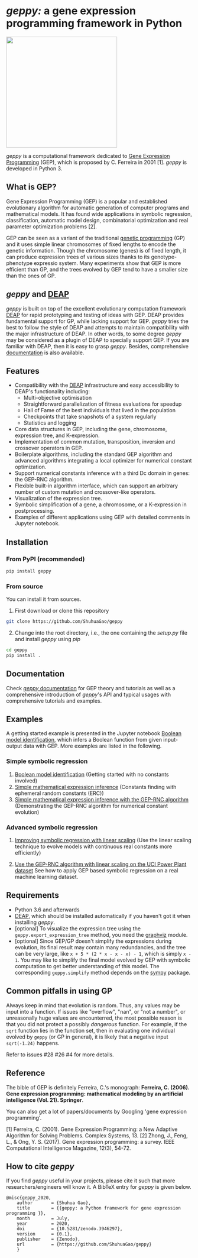 # *geppy:* a gene expression programming framework in Python
<img src="https://github.com/ShuhuaGao/geppy/blob/master/docs/source/_static/geppy-icon.png" width="300">

*geppy* is a computational framework dedicated to [Gene Expression Programming](https://en.wikipedia.org/wiki/Gene_expression_programming) (GEP),  which is proposed by C. Ferreira  in 2001 [1].  *geppy* is developed in Python 3.

## What is GEP?
Gene Expression Programming (GEP) is a popular and established evolutionary algorithm for automatic generation of computer programs and mathematical models.  It has found wide applications in symbolic regression, classification, automatic model design, combinatorial optimization and real parameter optimization problems [2].

GEP can be seen as a variant of the traditional  [genetic programming](https://en.wikipedia.org/wiki/Genetic_programming) (GP) and it uses simple linear chromosomes of fixed lengths to encode the genetic information. Though the chromosome (genes) is of fixed length, it can produce expression trees of various sizes thanks to its genotype-phenotype expressio system. Many experiments show that GEP is more efficient than GP, and the trees evolved by GEP tend to have a smaller size than the ones of GP. 

## *geppy* and [DEAP](https://github.com/DEAP/deap)
*geppy* is built on top of the excellent evolutionary computation framework [DEAP](https://github.com/DEAP/deap) for rapid prototyping and testing of ideas with GEP. DEAP provides fundamental support for GP, while lacking support for GEP. *geppy* tries the best to follow the style of DEAP and attempts to maintain compatibility with the major infrastructure of DEAP. In other words, to some degree *geppy* may be considered as a plugin of DEAP to specially support GEP. If you are familiar with DEAP, then it is easy to grasp *geppy*. Besides, comprehensive [documentation](https://geppy.readthedocs.io/en/latest/) is also available.

## Features
- Compatibility with the [DEAP](https://github.com/DEAP/deap) infrastructure and easy accessibility to DEAP's functionality including:
  - Multi-objective optimisation
  - Straightforward parallelization of fitness evaluations for speedup
  - Hall of Fame of the best individuals that lived in the population
  - Checkpoints that take snapshots of a system regularly
  - Statistics and logging
- Core data structures in GEP, including the gene, chromosome, expression tree, and K-expression.
- Implementation of common mutation, transposition, inversion and crossover operators in GEP.
- Boilerplate algorithms, including  the standard GEP algorithm and advanced algorithms integrating a local optimizer for numerical constant optimization.
- Support numerical constants inference with a third Dc domain in genes: the GEP-RNC algorithm.
- Flexible built-in algorithm interface, which can support an arbitrary number of custom mutation and crossover-like operators.
- Visualization of the expression tree.
- Symbolic simplification of a gene, a chromosome, or a K-expression in postprocessing.
- Examples of different applications using  GEP with detailed comments in Jupyter notebook.

## Installation
### From PyPI (recommended)
```bash
pip install geppy
```
### From source
You can install it from sources.
1. First download or clone this repository
```bash
git clone https://github.com/ShuhuaGao/geppy
```
2. Change into the root directory, i.e., the one containing the *setup.py* file and install *geppy* using *pip*
```bash
cd geppy
pip install .
```
## Documentation
Check [*geppy* documentation](https://geppy.readthedocs.io/en/latest/) for GEP theory and tutorials as well as a comprehensive introduction of *geppy*'s API and typical usages with comprehensive tutorials and examples.

## Examples
A getting started example is presented in the Jupyter notebook [Boolean model identification](./examples/sr/Boolean_function_identification.ipynb), which infers a Boolean function from given input-output data with GEP. More examples are listed in the following.
### Simple symbolic regression
1. [Boolean model identification](./examples/sr/Boolean_function_identification.ipynb) (Getting started with no constants involved)
2. [Simple mathematical expression inference](./examples/sr/numerical_expression_inference-ENC.ipynb) (Constants finding with ephemeral random constants (ERC))
3. [Simple mathematical expression inference with the GEP-RNC algorithm](./examples/sr/numerical_expression_inference-RNC.ipynb) (Demonstrating the GEP-RNC algorithm for numerical constant evolution)
### Advanced symbolic regression
1. [Improving symbolic regression with linear scaling](./examples/sr/numerical_expression_inference-Linear_scaling.ipynb) (Use the linear scaling technique to evolve models with continuous real constants more efficiently)

2. [Use the GEP-RNC algorithm with linear scaling on  the UCI Power Plant dataset](https://github.com/ShuhuaGao/geppy/blob/master/examples/sr/GEP_RNC_for_ML_with_UCI_Power_Plant_dataset.ipynb) See how to apply GEP based symbolic regression on a real machine learning dataset.


## Requirements
- Python 3.6 and afterwards
- [DEAP](https://github.com/DEAP/deap), which should be installed automatically if you haven't got it when installing *geppy*.
- [optional] To visualize the expression tree using the `geppy.export_expression_tree` method, you need the [graphviz](https://pypi.org/project/graphviz/) module.
- [optional] Since GEP/GP doesn't simplify the expressions during evolution, its final result may contain many redundancies, and the tree can be very large,  like `x + 5 * (2 * x - x - x) - 1`,  which is simply `x - 1`. You may like to simplify the final model evolved by GEP with symbolic computation to get better understanding of this model. The corresponding `geppy.simplify` method depends on the [sympy](http://www.sympy.org/en/index.html) package. 

## Common pitfalls in using GP
Always keep in mind that evolution is random. Thus, any values may be input into a function. If issues like "overflow", "nan", or "not a number", or unreasonally huge values are encounterred, the most possible reason is that you did not protect a possibly _dangerous_ function. For example, if the `sqrt` function lies in the function set, then in evaluating one individual evolved by `geppy` (or GP in general), it is likely that a negative input `sqrt(-1.24)` happens. 

Refer to issues #28 #26 #4 for more details.

## Reference
The bible of GEP is definitely Ferreira, C.'s monograph: **Ferreira, C. (2006). Gene expression programming: mathematical modeling by an artificial intelligence (Vol. 21). Springer**.

You can also get a lot of papers/documents by Googling 'gene expression programming'.

[1] Ferreira, C. (2001). Gene Expression Programming: a New Adaptive Algorithm for Solving Problems. Complex Systems, 13.
[2] Zhong, J., Feng, L., & Ong, Y. S. (2017). Gene expression programming: a survey. IEEE Computational Intelligence Magazine, 12(3), 54-72.

## How to cite *geppy*
If you find *geppy* useful in your projects, please cite it such that more researchers/engineers will know it. A BibTeX entry for *geppy* is given below.
```
@misc{geppy_2020,
    author       = {Shuhua Gao},
    title        = {{geppy: a Python framework for gene expression programming }},
    month        = July,
    year         = 2020,
    doi          = {10.5281/zenodo.3946297},
    version      = {0.1},
    publisher    = {Zenodo},
    url          = {https://github.com/ShuhuaGao/geppy}
    }
```